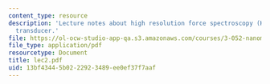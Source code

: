 ```yaml
---
content_type: resource
description: 'Lecture notes about high resolution force spectroscopy (HRFS): the force
  transducer.'
file: https://ol-ocw-studio-app-qa.s3.amazonaws.com/courses/3-052-nanomechanics-of-materials-and-biomaterials-spring-2007/13bf43445b0222923489ee0ef37f7aaf_lec2.pdf
file_type: application/pdf
resourcetype: Document
title: lec2.pdf
uid: 13bf4344-5b02-2292-3489-ee0ef37f7aaf
---
```

